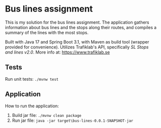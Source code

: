 # Bus lines assignment
This is my solution for the bus lines assignment. 
The application gathers information about bus lines and the stops along their routes, and compiles a summary of the lines with the most stops. 

Built with Java 17 and Spring Boot 3.1, with Maven as build tool (wrapper provided for convenience).
Utilizes Trafiklab's API, specifically _SL Stops and lines v2.0_. More info at: https://www.trafiklab.se

## Tests
Run unit tests: `./mvnw test`

## Application
How to run the application: 
1. Build jar file: `./mvnw clean package`
2. Run jar file: `java -jar target\bus-lines-0.0.1-SNAPSHOT-jar`
